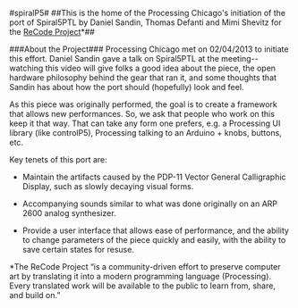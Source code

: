 #spiralP5#
##This is the home of the Processing Chicago's initiation of the port of Spiral5PTL by Daniel Sandin, Thomas Defanti and Mimi Shevitz for the [ReCode Project](http://recodeproject.com "ReCode Project")*##

###About the Project###
Processing Chicago met on 02/04/2013 to initiate this effort. Daniel Sandin gave a talk on Spiral5PTL at the meeting--watching this video will give folks a good idea about the piece, the open hardware philosophy behind the gear that ran it, and some thoughts that Sandin has about how the port should (hopefully) look and feel.

As this piece was originally performed, the goal is to create a framework that allows new performances.  So, we ask that people who work on this keep it that way.  That can take any form one prefers, e.g. a Processing UI library (like controlP5), Processing talking to an Arduino + knobs, buttons, etc.

Key tenets of this port are:

*  Maintain the artifacts caused by the PDP-11 Vector General Calligraphic Display, such as slowly decaying visual forms.

*	Accompanying sounds similar to what was done originally on an ARP 2600 analog synthesizer.

*	Provide a user interface that allows ease of performance, and the ability to change parameters of the piece quickly and easily, with the ability to save certain states for resuse.


*The ReCode Project “is a community-driven effort to preserve computer art by translating it into a modern programming language (Processing). Every translated work will be available to the public to learn from, share, and build on.”


